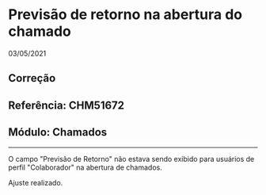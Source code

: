 # Previsão de retorno na abertura do chamado
03/05/2021
## Correção
## Referência: CHM51672
## Módulo: Chamados
***

O campo "Previsão de Retorno" não estava sendo exibido para usuários de perfil "Colaborador" na abertura de chamados.

Ajuste realizado.
